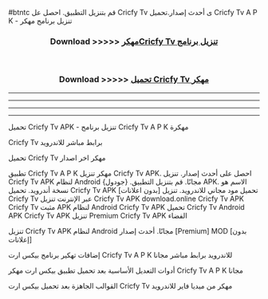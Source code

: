 #btntc قم بتنزيل التطبيق. احصل عل Cricfy Tv  ى أحدث إصدار.تحميل Cricfy Tv  A P K - تنزيل برنامج مهكر



<div align="center">
<h3>Download >>>>> <a href="https://ar-sites.web.app/?ar= Cricfy Tv ">مهكرCricfy Tv  تنزيل برنامج</a></h3><br>

<h3>Download >>>>> <a href="https://ar-sites.web.app/?ar= Cricfy Tv ">تحميل Cricfy Tv  مهكر</a></h3>
</div>


----------------------------------------------------------

----------------------------------------------------------

----------------------------------------------------------

----------------------------------------------------------


تحميل Cricfy Tv  APK - تنزيل برنامج Cricfy Tv  A P K مهكرة

Cricfy Tv  برابط مباشر للاندرويد

تحميل Cricfy Tv  مهكر اخر اصدار

تطبيق Cricfy Tv  A P K مهكر
تنزيل Cricfy Tv  APK. احصل على أحدث إصدار.
تنزيل Cricfy Tv  APK لنظام Android مجانًا.
قم بتنزيل التطبيق. {جودول} APK. الاسم هو نسخة أندرويد.
تحميل Cricfy Tv  APK [بدون اعلانات]
تحميل مود مجاني للاندرويد.
تنزيل Cricfy Tv  عبر الإنترنت
تنزيل Cricfy Tv  APK
download.online Cricfy Tv  APK
Cricfy Tv  مثبت APK لنظام Android
Cricfy Tv  APK
تحميل Cricfy Tv  Android APK
Cricfy Tv  APK تنزيل Premium
Cricfy Tv  APK الفضاء

تنزيل Cricfy Tv  APK لنظام Android مجانًا. أحدث إصدار [Premium] MOD [بدون إعلانات]

إضافات تهكير برنامج بيكس ارت Cricfy Tv  A P K للاندرويد برابط مباشر مجانا

أدوات التعديل الأساسية بعد تحميل تطبيق بيكس ارت مهكر Cricfy Tv  A P K مجانا

القوالب الجاهزة بعد تحميل بيكس ارت Cricfy Tv  مهكر من ميديا فاير للاندرويد



